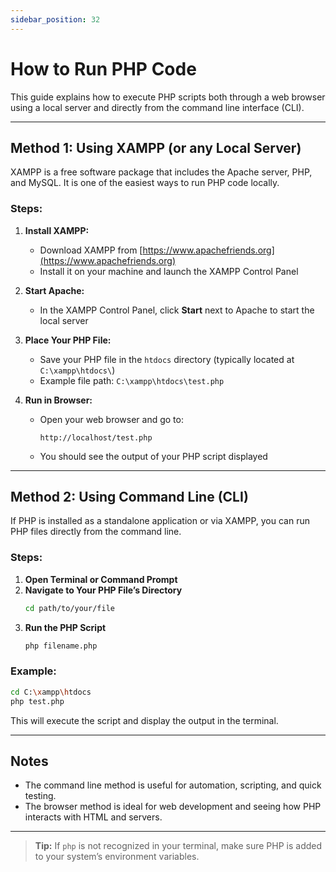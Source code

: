 ```yaml
---
sidebar_position: 32
---
```


# How to Run PHP Code

This guide explains how to execute PHP scripts both through a web browser using a local server and directly from the command line interface (CLI).

---

## Method 1: Using XAMPP (or any Local Server)

XAMPP is a free software package that includes the Apache server, PHP, and MySQL. It is one of the easiest ways to run PHP code locally.

### Steps:

1. **Install XAMPP:**
   - Download XAMPP from [https://www.apachefriends.org](https://www.apachefriends.org)
   - Install it on your machine and launch the XAMPP Control Panel

2. **Start Apache:**
   - In the XAMPP Control Panel, click **Start** next to Apache to start the local server

3. **Place Your PHP File:**
   - Save your PHP file in the `htdocs` directory (typically located at `C:\xampp\htdocs\`)
   - Example file path: `C:\xampp\htdocs\test.php`

4. **Run in Browser:**
   - Open your web browser and go to:  
     ```
     http://localhost/test.php
     ```
   - You should see the output of your PHP script displayed

---

## Method 2: Using Command Line (CLI)

If PHP is installed as a standalone application or via XAMPP, you can run PHP files directly from the command line.

### Steps:

1. **Open Terminal or Command Prompt**
2. **Navigate to Your PHP File’s Directory**
   ```bash
   cd path/to/your/file
   ```
3. **Run the PHP Script**
   ```bash
   php filename.php
   ```

### Example:

```bash
cd C:\xampp\htdocs
php test.php
```

This will execute the script and display the output in the terminal.

---

## Notes

- The command line method is useful for automation, scripting, and quick testing.
- The browser method is ideal for web development and seeing how PHP interacts with HTML and servers.

---

> **Tip:** If `php` is not recognized in your terminal, make sure PHP is added to your system’s environment variables.

